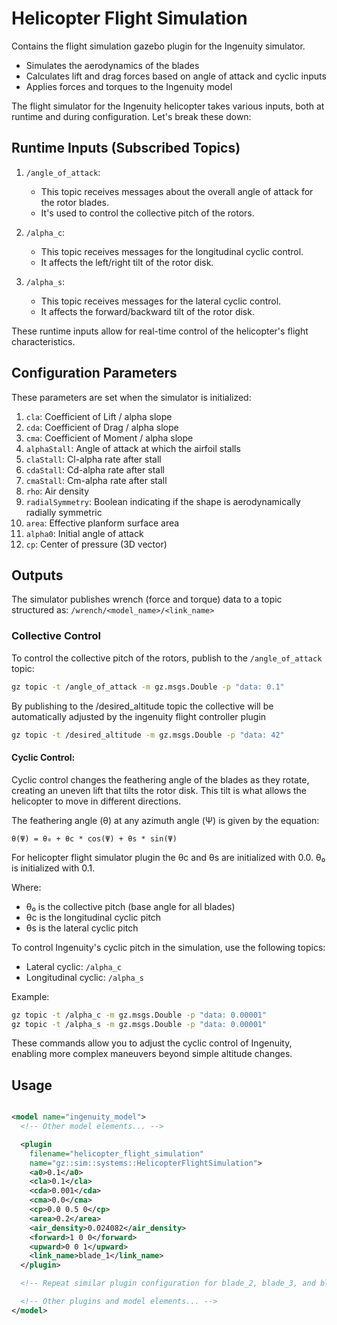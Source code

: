 

# Helicopter Flight Simulation

Contains the flight simulation gazebo plugin for the Ingenuity simulator.
- Simulates the aerodynamics of the blades
- Calculates lift and drag forces based on angle of attack and cyclic inputs
- Applies forces and torques to the Ingenuity model

The flight simulator for the Ingenuity helicopter takes various inputs, both at runtime and during configuration. Let's break these down:

## Runtime Inputs (Subscribed Topics)

1. `/angle_of_attack`: 
   - This topic receives messages about the overall angle of attack for the rotor blades.
   - It's used to control the collective pitch of the rotors.

2. `/alpha_c`:
   - This topic receives messages for the longitudinal cyclic control.
   - It affects the left/right tilt of the rotor disk.

3. `/alpha_s`:
   - This topic receives messages for the lateral cyclic control.
   - It affects the forward/backward tilt of the rotor disk.

These runtime inputs allow for real-time control of the helicopter's flight characteristics.

## Configuration Parameters

These parameters are set when the simulator is initialized:

1. `cla`: Coefficient of Lift / alpha slope
2. `cda`: Coefficient of Drag / alpha slope
3. `cma`: Coefficient of Moment / alpha slope
4. `alphaStall`: Angle of attack at which the airfoil stalls
5. `claStall`: Cl-alpha rate after stall
6. `cdaStall`: Cd-alpha rate after stall
7. `cmaStall`: Cm-alpha rate after stall
8. `rho`: Air density
9. `radialSymmetry`: Boolean indicating if the shape is aerodynamically radially symmetric
10. `area`: Effective planform surface area
11. `alpha0`: Initial angle of attack
12. `cp`: Center of pressure (3D vector)

## Outputs

The simulator publishes wrench (force and torque) data to a topic structured as:
`/wrench/<model_name>/<link_name>`

### Collective Control

To control the collective pitch of the rotors, publish to the `/angle_of_attack` topic:
```bash
gz topic -t /angle_of_attack -m gz.msgs.Double -p "data: 0.1"
```
By publishing to the /desired_altitude topic the collective will be automatically adjusted by the ingenuity flight controller plugin

```bash
gz topic -t /desired_altitude -m gz.msgs.Double -p "data: 42"
```

#### Cyclic Control:

Cyclic control changes the feathering angle of the blades as they rotate, creating an uneven lift that tilts the rotor disk. This tilt is what allows the helicopter to move in different directions.

The feathering angle (θ) at any azimuth angle (Ψ) is given by the equation:

```
θ(Ψ) = θ₀ + θc * cos(Ψ) + θs * sin(Ψ)
```

For helicopter flight simulator plugin the θc and θs are initialized with 0.0.
θ₀ is initialized with 0.1.

Where:
- θ₀ is the collective pitch (base angle for all blades)
- θc is the longitudinal cyclic pitch
- θs is the lateral cyclic pitch

To control Ingenuity's cyclic pitch in the simulation, use the following topics:

- Lateral cyclic: `/alpha_c`
- Longitudinal cyclic: `/alpha_s`

Example:
```bash
gz topic -t /alpha_c -m gz.msgs.Double -p "data: 0.00001"
gz topic -t /alpha_s -m gz.msgs.Double -p "data: 0.00001"
```

These commands allow you to adjust the cyclic control of Ingenuity, enabling more complex maneuvers beyond simple altitude changes.


## Usage

```xml

<model name="ingenuity_model">
  <!-- Other model elements... -->

  <plugin
    filename="helicopter_flight_simulation"
    name="gz::sim::systems::HelicopterFlightSimulation">
    <a0>0.1</a0>
    <cla>0.1</cla>
    <cda>0.001</cda>
    <cma>0.0</cma>
    <cp>0.0 0.5 0</cp>
    <area>0.2</area>
    <air_density>0.024082</air_density>
    <forward>1 0 0</forward>
    <upward>0 0 1</upward>
    <link_name>blade_1</link_name>
  </plugin>

  <!-- Repeat similar plugin configuration for blade_2, blade_3, and blade_4 -->

  <!-- Other plugins and model elements... -->
</model>

```
